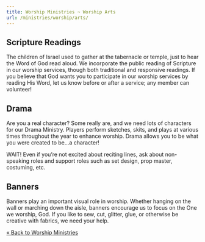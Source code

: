 ```yaml
---
title: Worship Ministries ~ Worship Arts
url: /ministries/worship/arts/
---
```


## Scripture Readings

The children of Israel used to gather at the tabernacle or temple, just to hear the Word of God read aloud. We incorporate the public reading of Scripture in our worship services, though both traditional and responsive readings. If you believe that God wants you to participate in our worship services by reading His Word, let us know before or after a service; any member can volunteer!

## Drama

Are you a real character? Some really are, and we need lots of characters for our Drama Ministry. Players perform sketches, skits, and plays at various times throughout the year to enhance worship. Drama allows you to be what you were created to be...a character!

WAIT! Even if you’re not excited about reciting lines, ask about non-speaking roles and support roles such as set design, prop master, costuming, etc.

## Banners

Banners play an important visual role in worship. Whether hanging on the wall or marching down the aisle, banners encourage us to focus on the One we worship, God. If you like to sew, cut, glitter, glue, or otherwise be creative with fabrics, we need your help.

[&#xab; Back to Worship Ministries](..)